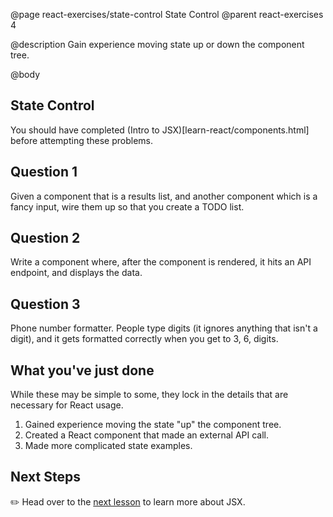 @page react-exercises/state-control State Control
@parent react-exercises 4

@description Gain experience moving state up or down the component tree.

@body

## State Control

You should have completed (Intro to JSX)[learn-react/components.html] before attempting these problems.

## Question 1

Given a component that is a results list, and another component which is a fancy input, wire them up so that you create a TODO list.

## Question 2

Write a component where, after the component is rendered, it hits an API endpoint, and displays the data.

## Question 3

Phone number formatter. People type digits (it ignores anything that isn't a digit), and it gets formatted correctly when you get to 3, 6, digits.

## What you've just done

While these may be simple to some, they lock in the details that are necessary for React usage.

1. Gained experience moving the state "up" the component tree.
2. Created a React component that made an external API call.
3. Made more complicated state examples.

## Next Steps

✏️ Head over to the [next lesson](intro-to-jsx.html) to learn more about JSX.
